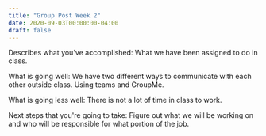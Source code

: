 ```yaml
---
title: "Group Post Week 2"
date: 2020-09-03T00:00:00-04:00
draft: false
---
```


Describes what you've accomplished: What we have been assigned to do in class.





What is going well: We have two different ways to communicate with each other outside class. Using teams and GroupMe.





What is going less well: There is not a lot of time in class to work.





Next steps that you're going to take: Figure out what we will be working on and who will be responsible for what portion of the job.
